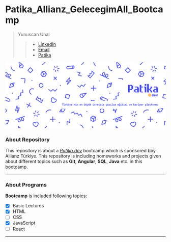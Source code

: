 # Patika_Allianz_GelecegimAll_Bootcamp

>Yunuscan Unal
>> - [LinkedIn](http://linkedin.com/in/yunuscanunal/) 
>> - [Email](mailto:yunuscanunal1@gmail.com) 
>> - [Patika](https://app.patika.dev/yunuscanunal)

![Patika.dev](img/patika-background.png "Patika.dev")

### About Repository
This repository is about a [*Patika.dev*](patika.dev) bootcamp which is sponsored bby Allianz Türkiye.
This repository is including homeworks and projects given about different topics such as __Git__, __Angular__, __SQL__, __Java__ etc. in this bootcamp.

---

### About Programs

**Bootcamp** is included following topics:

- [x] Basic Lectures
- [x] HTML
- [ ] CSS
- [x] JavaScript
- [ ] React

---
